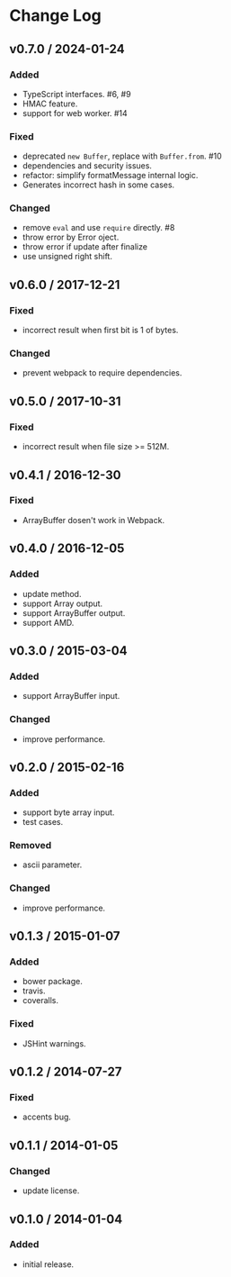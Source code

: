 # Change Log

## v0.7.0 / 2024-01-24
### Added
- TypeScript interfaces. #6, #9
- HMAC feature.
- support for web worker. #14

### Fixed
- deprecated `new Buffer`, replace with `Buffer.from`. #10
- dependencies and security issues.
- refactor: simplify formatMessage internal logic.
- Generates incorrect hash in some cases.

### Changed
- remove `eval` and use `require` directly. #8
- throw error by Error oject.
- throw error if update after finalize
- use unsigned right shift.

## v0.6.0 / 2017-12-21
### Fixed
- incorrect result when first bit is 1 of bytes.

### Changed
- prevent webpack to require dependencies.

## v0.5.0 / 2017-10-31
### Fixed
- incorrect result when file size >= 512M.

## v0.4.1 / 2016-12-30
### Fixed
- ArrayBuffer dosen't work in Webpack.

## v0.4.0 / 2016-12-05
### Added
- update method.
- support Array output.
- support ArrayBuffer output.
- support AMD.

## v0.3.0 / 2015-03-04
### Added
- support ArrayBuffer input.
### Changed
- improve performance.

## v0.2.0 / 2015-02-16
### Added
- support byte array input.
- test cases.
### Removed
- ascii parameter.
### Changed
- improve performance.

## v0.1.3 / 2015-01-07
### Added
- bower package.
- travis.
- coveralls.
### Fixed
- JSHint warnings.

## v0.1.2 / 2014-07-27
### Fixed
- accents bug.

## v0.1.1 / 2014-01-05
### Changed
- update license.

## v0.1.0 / 2014-01-04
### Added
- initial release.
